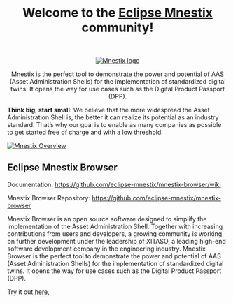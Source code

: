<h1 align="center">Welcome to the <a href="https://eclipse.dev/mnestix/">Eclipse Mnestix</a> community!</h1><br>

<p align="center">
  <a href="https://eclipse.dev/mnestix/">
    <img src="https://projects.eclipse.org/sites/default/files/styles/project_logo/public/android-chrome-192x192.png?itok=VRsQez3c" alt="Mnestix logo">
  </a>
</p>

<p align="center">
Mnestix is the perfect tool to demonstrate the power and potential of AAS (Asset Administration Shells) for the implementation of standardized digital twins. It opens the way for use cases such as the Digital Product Passport (DPP).

**Think big, start small**: We believe that the more widespread the Asset Administration Shell is, the better it can realize its potential as an industry standard. That’s why our goal is to enable as many companies as possible to get started free of charge and with a low threshold.

  <a href="https://xitaso.com/kompetenzen/mnestix/">
    <img src="https://xitaso.com/wp-content/uploads/LP_Desktop_Mnestix_AAS_0125_cor.svg" alt="Mnestix Overview">
  </a>
</p>

## Eclipse Mnestix Browser

Documentation: https://github.com/eclipse-mnestix/mnestix-browser/wiki

Mnestix Browser Repository: https://github.com/eclipse-mnestix/mnestix-browser

Mnestix Browser is an open source software designed to simplify the implementation of the Asset Administration Shell. Together with increasing contributions from users and developers, a growing community is working on further development under the leadership of XITASO, a leading high-end software development company in the engineering industry. Mnestix Browser is the perfect tool to demonstrate the power and potential of AAS (Asset Administration Shells) for the implementation of standardized digital twins. It opens the way for use cases such as the Digital Product Passport (DPP).

Try it out [here](https://mnestix-prod.azurewebsites.net/),
